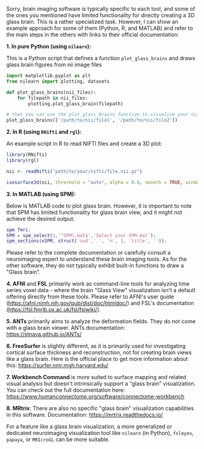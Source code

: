 Sorry, brain imaging software is typically specific to each tool, and some of the ones you mentioned have limited functionality for directly creating a 3D glass brain. This is a rather specialized task. However, I can show an example approach for some of them (Python, R, and MATLAB) and refer to the main steps in the others with links to their official documentation:

**1. In pure Python (using `nilearn`):**

This is a Python script that defines a function `plot_glass_brains` and draws glass brain figures from nii image files

```python
import matplotlib.pyplot as plt
from nilearn import plotting, datasets

def plot_glass_brains(nii_files):
    for filepath in nii_files:
        plotting.plot_glass_brain(filepath)

# then you can use the plot_glass_brains function to visualize your nii files
plot_glass_brains(['/path/to/nii/file1', '/path/to/nii/file2'])
```

**2. In R (using `RNifti` and `rgl`):**

An example script in R to read NIFTI files and create a 3D plot:

```R
library(RNifti)
library(rgl)

nii <- readNifti("path/to/your/nifti/file.nii.gz")

isosurface3d(nii, threshold = "auto", alpha = 0.8, smooth = TRUE, windowRect = c(0, 0, 600, 600))
```

**3. In MATLAB (using SPM):**

Below is MATLAB code to plot glass brain. However, it is important to note that SPM has limited functionality for glass brain view, and it might not achieve the desired output.

```MATLAB
spm fmri;
SPM = spm_select(1,'^SPM\.mat$','Select your SPM.mat');
spm_sections(xSPM, struct('swd','.', 'n', 1, 'title', ''));
```

Please refer to the complete documentation or carefully consult a neuroimaging expert to understand these brain imaging tools.
As for the other software, they do not typically exhibit built-in functions to draw a "Glass brain".

**4. AFNI** and **FSL** primarily work as command-line tools for analyzing time series voxel data - where the brain "Glass View" visualization isn't a default offering directly from these tools. Please refer to AFNI's user guide (https://afni.nimh.nih.gov/pub/dist/doc/htmldoc/) and FSL's documentation (https://fsl.fmrib.ox.ac.uk/fsl/fslwiki/).

**5. ANTs** primarily aims to analyze the deformation fields. They do not come with a glass brain viewer. ANTs documentation: https://stnava.github.io/ANTs/

**6. FreeSurfer** is slightly different, as it is primarily used for investigating cortical surface thickness and reconstruction, not for creating brain views like a glass brain. Here is the official place to get more information about this: https://surfer.nmr.mgh.harvard.edu/

**7. Workbench Command** is more suited to surface mapping and related visual analysis but doesn't intrinsically support a "glass brain" visualization. You can check out the full documentation here: 
https://www.humanconnectome.org/software/connectome-workbench

**8. MRtrix**: There are also no specific "glass brain" visualization capabilities in this software. Documentation: https://mrtrix.readthedocs.io/

For a feature like a glass brain visualization, a more generalized or dedicated neuroimaging visualization tool like `nilearn` (in Python), `fsleyes`, `papaya`, or `MRIcroGL` can be more suitable.